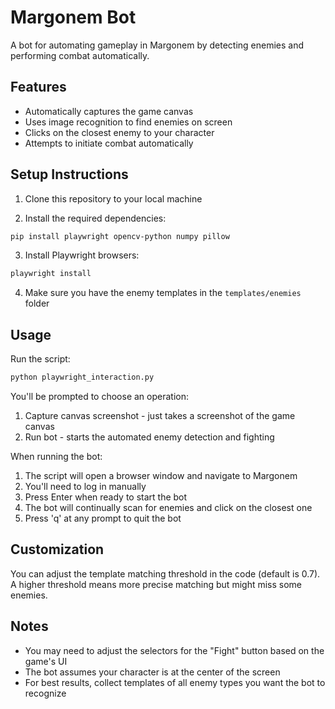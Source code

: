 # Margonem Bot

A bot for automating gameplay in Margonem by detecting enemies and performing combat automatically.

## Features

- Automatically captures the game canvas
- Uses image recognition to find enemies on screen
- Clicks on the closest enemy to your character
- Attempts to initiate combat automatically

## Setup Instructions

1. Clone this repository to your local machine

2. Install the required dependencies:

```bash
pip install playwright opencv-python numpy pillow
```

3. Install Playwright browsers:

```bash
playwright install
```

4. Make sure you have the enemy templates in the `templates/enemies` folder

## Usage

Run the script:

```bash
python playwright_interaction.py
```

You'll be prompted to choose an operation:
1. Capture canvas screenshot - just takes a screenshot of the game canvas
2. Run bot - starts the automated enemy detection and fighting

When running the bot:
1. The script will open a browser window and navigate to Margonem
2. You'll need to log in manually
3. Press Enter when ready to start the bot
4. The bot will continually scan for enemies and click on the closest one
5. Press 'q' at any prompt to quit the bot

## Customization

You can adjust the template matching threshold in the code (default is 0.7). 
A higher threshold means more precise matching but might miss some enemies.

## Notes

- You may need to adjust the selectors for the "Fight" button based on the game's UI
- The bot assumes your character is at the center of the screen
- For best results, collect templates of all enemy types you want the bot to recognize 